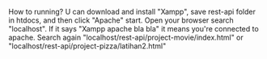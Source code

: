 How to running? U can download and install "Xampp", save rest-api folder in htdocs, and then click "Apache" start.
Open your browser search "localhost". If it says "Xampp apache bla bla" it means you're connected to apache.
Search again "localhost/rest-api/project-movie/index.html" or "localhost/rest-api/project-pizza/latihan2.html"
